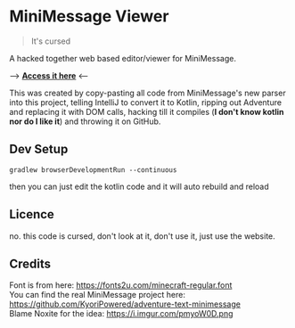 # MiniMessage Viewer

> It's cursed

A hacked together web based editor/viewer for MiniMessage.

--> **[Access it here](https://minidigger.github.io/CursedMessage/)** <--

This was created by copy-pasting all code from MiniMessage's new parser into this project, telling IntelliJ to convert it to Kotlin,
ripping out Adventure and replacing it with DOM calls, hacking till it compiles (**I don't know kotlin nor do I like it**) and throwing it on GitHub.

## Dev Setup

``
gradlew browserDevelopmentRun --continuous
``

then you can just edit the kotlin code and it will auto rebuild and reload

## Licence

no. this code is cursed, don't look at it, don't use it, just use the website.

## Credits

Font is from here: https://fonts2u.com/minecraft-regular.font  
You can find the real MiniMessage project here: https://github.com/KyoriPowered/adventure-text-minimessage  
Blame Noxite for the idea: https://i.imgur.com/pmyoW0D.png
